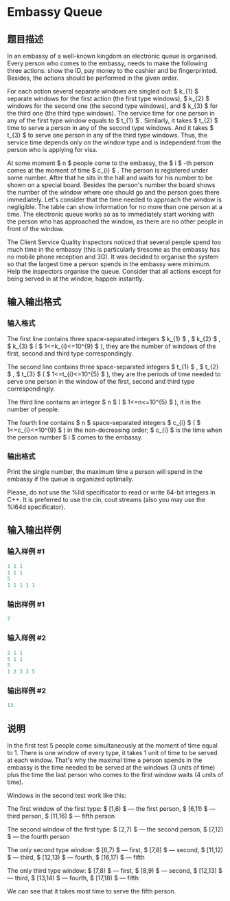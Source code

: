 # Embassy Queue

## 题目描述

In an embassy of a well-known kingdom an electronic queue is organised. Every person who comes to the embassy, needs to make the following three actions: show the ID, pay money to the cashier and be fingerprinted. Besides, the actions should be performed in the given order.

For each action several separate windows are singled out: $ k_{1} $ separate windows for the first action (the first type windows), $ k_{2} $ windows for the second one (the second type windows), and $ k_{3} $ for the third one (the third type windows). The service time for one person in any of the first type window equals to $ t_{1} $ . Similarly, it takes $ t_{2} $ time to serve a person in any of the second type windows. And it takes $ t_{3} $ to serve one person in any of the third type windows. Thus, the service time depends only on the window type and is independent from the person who is applying for visa.

At some moment $ n $ people come to the embassy, the $ i $ -th person comes at the moment of time $ c_{i} $ . The person is registered under some number. After that he sits in the hall and waits for his number to be shown on a special board. Besides the person's number the board shows the number of the window where one should go and the person goes there immediately. Let's consider that the time needed to approach the window is negligible. The table can show information for no more than one person at a time. The electronic queue works so as to immediately start working with the person who has approached the window, as there are no other people in front of the window.

The Client Service Quality inspectors noticed that several people spend too much time in the embassy (this is particularly tiresome as the embassy has no mobile phone reception and 3G). It was decided to organise the system so that the largest time a person spends in the embassy were minimum. Help the inspectors organise the queue. Consider that all actions except for being served in at the window, happen instantly.

## 输入输出格式

### 输入格式

The first line contains three space-separated integers $ k_{1} $ , $ k_{2} $ , $ k_{3} $ ( $ 1<=k_{i}<=10^{9} $ ), they are the number of windows of the first, second and third type correspondingly.

The second line contains three space-separated integers $ t_{1} $ , $ t_{2} $ , $ t_{3} $ ( $ 1<=t_{i}<=10^{5} $ ), they are the periods of time needed to serve one person in the window of the first, second and third type correspondingly.

The third line contains an integer $ n $ ( $ 1<=n<=10^{5} $ ), it is the number of people.

The fourth line contains $ n $ space-separated integers $ c_{i} $ ( $ 1<=c_{i}<=10^{9} $ ) in the non-decreasing order; $ c_{i} $ is the time when the person number $ i $ comes to the embassy.

### 输出格式

Print the single number, the maximum time a person will spend in the embassy if the queue is organized optimally.

Please, do not use the %lld specificator to read or write 64-bit integers in C++. It is preferred to use the cin, cout streams (also you may use the %I64d specificator).

## 输入输出样例

### 输入样例 #1

```cpp
1 1 1
1 1 1
5
1 1 1 1 1

```
### 输出样例 #1

```cpp
7

```
### 输入样例 #2

```cpp
2 1 1
5 1 1
5
1 2 3 3 5

```
### 输出样例 #2

```cpp
13

```
## 说明

In the first test 5 people come simultaneously at the moment of time equal to 1. There is one window of every type, it takes 1 unit of time to be served at each window. That's why the maximal time a person spends in the embassy is the time needed to be served at the windows (3 units of time) plus the time the last person who comes to the first window waits (4 units of time).

Windows in the second test work like this:

The first window of the first type: $ [1,6) $ — the first person, $ [6,11) $ — third person, $ [11,16) $ — fifth person

The second window of the first type: $ [2,7) $ — the second person, $ [7,12) $ — the fourth person

The only second type window: $ [6,7) $ — first, $ [7,8) $ — second, $ [11,12) $ — third, $ [12,13) $ — fourth, $ [16,17) $ — fifth

The only third type window: $ [7,8) $ — first, $ [8,9) $ — second, $ [12,13) $ — third, $ [13,14) $ — fourth, $ [17,18) $ — fifth

We can see that it takes most time to serve the fifth person.


